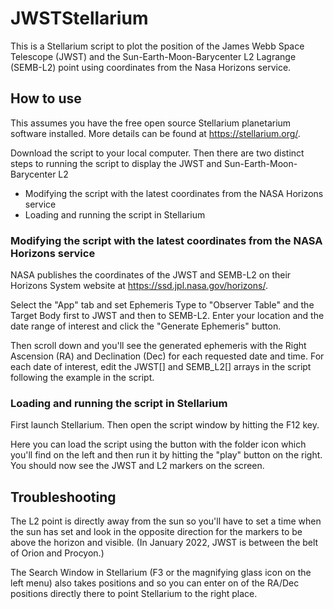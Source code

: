 # JWSTStellarium
This is a Stellarium script to plot the position of the James Webb Space Telescope (JWST) and the Sun-Earth-Moon-Barycenter L2 Lagrange (SEMB-L2) point using coordinates from the Nasa Horizons service.

## How to use

This assumes you have the free open source Stellarium planetarium software installed. More details can be found at https://stellarium.org/.

Download the script to your local computer. Then there are two distinct steps to running the script to display the JWST and Sun-Earth-Moon-Barycenter L2
* Modifying the script with the latest coordinates from the NASA Horizons service
* Loading and running the script in Stellarium

### Modifying the script with the latest coordinates from the NASA Horizons service
NASA publishes the coordinates of the JWST and SEMB-L2 on their Horizons System website at https://ssd.jpl.nasa.gov/horizons/. 

Select the "App" tab and set Ephemeris Type to "Observer Table" and the Target Body first to JWST and then to SEMB-L2. Enter your location and the date range of interest and click the "Generate Ephemeris" button. 

Then scroll down and you'll see the generated ephemeris with the Right Ascension (RA) and Declination (Dec) for each requested date and time. For each date of interest, edit the JWST[] and SEMB_L2[] arrays in the script following the example in the script.

### Loading and running the script in Stellarium
First launch Stellarium. Then open the script window by hitting the F12 key. 

Here you can load the script using the button with the folder icon which you'll find on the left and then run it by hitting the "play" button on the right. You should now see the JWST and L2 markers on the screen. 

## Troubleshooting
The L2 point is directly away from the sun so you'll have to set a time when the sun has set and look in the opposite direction for the markers to be above the horizon and visible. (In January 2022, JWST is between the belt of Orion and Procyon.)

The Search Window in Stellarium (F3 or the magnifying glass icon on the left menu) also takes positions and so you can enter on of the RA/Dec positions directly there to point Stellarium to the right place.
